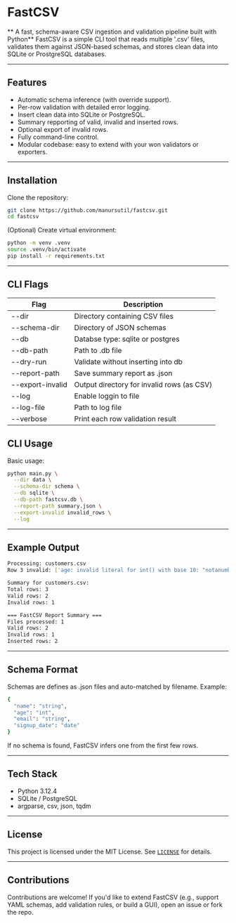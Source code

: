 # FastCSV

** A fast, schema-aware CSV ingestion and validation pipeline built with Python**
FastCSV is a simple CLI tool that reads multiple '.csv' files, validates them against JSON-based schemas, and stores clean data into SQLite or ProstgreSQL databases.

---

## Features

- Automatic schema inference (with override support).
- Per-row validation with detailed error logging.
- Insert clean data into SQLite or PostgreSQL.
- Summary repporting of valid, invalid and inserted rows.
- Optional export of invalid rows.
- Fully command-line control.
- Modular codebase: easy to extend with your won validators or exporters.

---

## Installation

Clone the repository:

```bash
git clone https://github.com/manursutil/fastcsv.git
cd fastcsv
```

(Optional) Create virtual environment:

```bash
python -m venv .venv
source .venv/bin/activate
pip install -r requirements.txt
```

---

## CLI Flags

| Flag             | Description                                |
| ---------------- | ------------------------------------------ |
| --dir            | Directory containing CSV files             |
| --schema-dir     | Directory of JSON schemas                  |
| --db             | Databse type: sqlite or postgres           |
| --db-path        | Path to .db file                           |
| --dry-run        | Validate without inserting into db         |
| --report-path    | Save summary report as .json               |
| --export-invalid | Output directory for invalid rows (as CSV) |
| --log            | Enable loggin to file                      |
| --log-file       | Path to log file                           |
| --verbose        | Print each row validation result           |

## CLI Usage

Basic usage:

```bash
python main.py \
  --dir data \
  --schema-dir schema \
  --db sqlite \
  --db-path fastcsv.db \
  --report-path summary.json \
  --export-invalid invalid_rows \
  --log
```

---

## Example Output

```bash
Processing: customers.csv
Row 3 invalid: ['age: invalid literal for int() with base 10: "notanumber"']

Summary for customers.csv:
Total rows: 3
Valid rows: 2
Invalid rows: 1

=== FastCSV Report Summary ===
Files processed: 1
Valid rows: 2
Invalid rows: 1
Inserted rows: 2
```

---

## Schema Format

Schemas are defines as .json files and auto-matched by filename. Example:

```bash
{
  "name": "string",
  "age": "int",
  "email": "string",
  "signup_date": "date"
}
```

If no schema is found, FastCSV infers one from the first few rows.

---

## Tech Stack

- Python 3.12.4
- SQLite / PostgreSQL
- argparse, csv, json, tqdm

---

## License

This project is licensed under the MIT License.
See [`LICENSE`](./LICENSE) for details.

---

## Contributions

Contributions are welcome! If you'd like to extend FastCSV (e.g., support YAML schemas, add validation rules, or build a GUI), open an issue or fork the repo.

